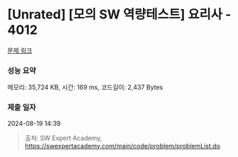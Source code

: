 # [Unrated] [모의 SW 역량테스트] 요리사 - 4012 

[문제 링크](https://swexpertacademy.com/main/code/problem/problemDetail.do?contestProbId=AWIeUtVakTMDFAVH) 

### 성능 요약

메모리: 35,724 KB, 시간: 169 ms, 코드길이: 2,437 Bytes

### 제출 일자

2024-08-19 14:39



> 출처: SW Expert Academy, https://swexpertacademy.com/main/code/problem/problemList.do